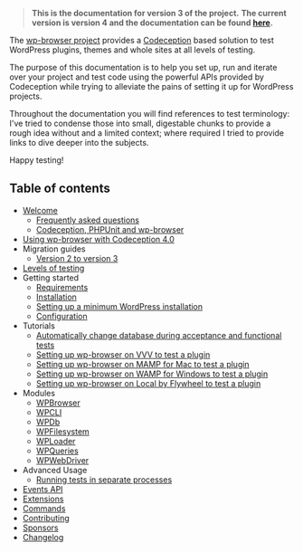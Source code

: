 > **This is the documentation for version 3 of the project.**
> **The current version is version 4 and the documentation can be found [here](./../README.md).**

The [wp-browser project](https://github.com/lucatume/wp-browser "lucatume/wp-browser · GitHub") provides a [Codeception](http://codeception.com/ "Codeception - BDD-style PHP testing.") based solution to test WordPress plugins, themes and whole sites at all levels of testing.  

The purpose of this documentation is to help you set up, run and iterate over your project and test code using the powerful APIs provided by Codeception while trying to alleviate the pains of setting it up for WordPress projects.  

Throughout the documentation you will find references to test terminology: I've tried to condense those into small, digestable chunks to provide a rough idea without and a limited context; where required I tried to provide links to dive deeper into the subjects.  

Happy testing!

## Table of contents

* [Welcome](welcome.md)
    * [Frequently asked questions](faq.md)
    * [Codeception, PHPUnit and wp-browser](codeception-phpunit-and-wpbrowser.md)
* [Using wp-browser with Codeception 4.0](codeception-4-support.md)
* Migration guides
    * [Version 2 to version 3](migration/from-version-2-to-version-3.md)
* [Levels of testing](levels-of-testing.md)
* Getting started
    * [Requirements](requirements.md)
    * [Installation](installation.md)
    * [Setting up a minimum WordPress installation](setting-up-minimum-wordpress-installation.md)
    * [Configuration](configuration.md)
* Tutorials
    * [Automatically change database during acceptance and functional tests](tutorials/automatically-change-db-in-tests.md)
    * [Setting up wp-browser on VVV to test a plugin](tutorials/vvv-setup.md)
    * [Setting up wp-browser on MAMP for Mac to test a plugin](tutorials/mamp-mac-setup.md)
    * [Setting up wp-browser on WAMP for Windows to test a plugin](tutorials/wamp-setup.md)
    * [Setting up wp-browser on Local by Flywheel to test a plugin](tutorials/local-flywheel-setup.md)
* Modules
    * [WPBrowser](modules/WPBrowser.md)
    * [WPCLI](modules/WPCLI.md)
    * [WPDb](modules/WPDb.md)
    * [WPFilesystem](modules/WPFilesystem.md)
    * [WPLoader](modules/WPLoader.md)
    * [WPQueries](modules/WPQueries.md)
    * [WPWebDriver](modules/WPWebDriver.md)
* Advanced Usage
    * [Running tests in separate processes](advanced/run-in-separate-process.md)
* [Events API](events-api.md)
* [Extensions](extensions.md)
* [Commands](commands.md)
* [Contributing](contributing.md)
* [Sponsors](sponsors.md)
* [Changelog](https://github.com/lucatume/wp-browser/blob/master/CHANGELOG.md)

